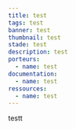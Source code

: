 ```yaml
---
title: test
tags: test
banner: test
thumbnail: test
stade: test
description: test
porteurs:
  - name: test
documentation:
  - name: test
ressources:
  - name: test
---
```

testt
